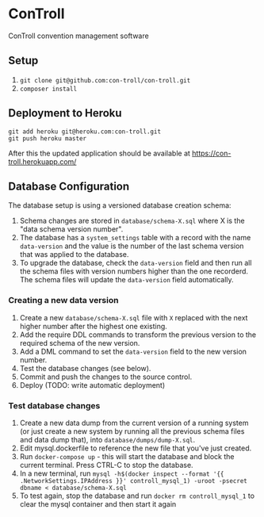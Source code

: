# ConTroll

ConTroll convention management software

## Setup

1. `git clone git@github.com:con-troll/con-troll.git`
2. `composer install`

## Deployment to Heroku

~~~
git add heroku git@heroku.com:con-troll.git
git push heroku master
~~~

After this the updated application should be available at https://con-troll.herokuapp.com/

## Database Configuration

The database setup is using a versioned database creation schema:

1. Schema changes are stored in `database/schema-X.sql` where X is the "data schema version number".
2. The database has a `system_settings` table with a record with the name `data-version` and the value is the number
of the last schema version that was applied to the database.
3. To upgrade the database, check the `data-version` field and then run all the schema files with version numbers
higher than the one recorderd. The schema files will update the `data-version` field automatically.

### Creating a new data version

1. Create a new `database/schema-X.sql` file with `X` replaced with the next higher number after the highest one 
existing.
2. Add the require DDL commands to transform the previous version to the required schema of the new version.
3. Add a DML command to set the `data-version` field to the new version number.
4. Test the database changes (see below).
5. Commit and push the changes to the source control.
6. Deploy (TODO: write automatic deployment)

### Test database changes

1. Create a new data dump from the current version of a running system (or just create a new system by running all
the previous schema files and data dump that), into `database/dumps/dump-X.sql`.
2. Edit mysql.dockerfile to reference the new file that you've just created.
3. Run `docker-compose up` - this will start the database and block the current terminal. Press CTRL-C to stop 
the database.
4. In a new terminal, run `mysql -h$(docker inspect --format '{{ .NetworkSettings.IPAddress }}' controll_mysql_1) -uroot -psecret dbname < database/schema-X.sql`
5. To test again, stop the database and run `docker rm controll_mysql_1` to clear the mysql container and then start it again
